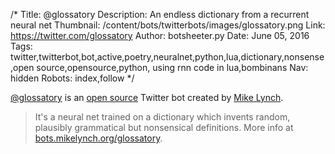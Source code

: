 /*
Title: @glossatory
Description: An endless dictionary from a recurrent neural net
Thumbnail: /content/bots/twitterbots/images/glossatory.png
Link: https://twitter.com/glossatory
Author: botsheeter.py
Date: June 05, 2016
Tags: twitter,twitterbot,bot,active,poetry,neuralnet,python,lua,dictionary,nonsense,open source,opensource,python, using rnn code in lua,bombinans
Nav: hidden
Robots: index,follow
*/

[@glossatory](https://twitter.com/glossatory) is an [open source](https://github.com/spikelynch/bots/tree/master/glossatory) Twitter bot created by [Mike Lynch](https://twitter.com/bombinans). 

> It's a neural net trained on a dictionary which invents random, plausibly grammatical but nonsensical definitions. More info at [bots.mikelynch.org/glossatory](http://bots.mikelynch.org/glossatory/).

